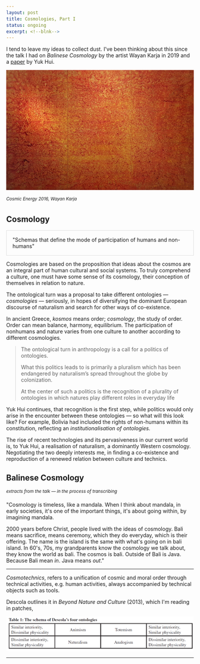 ```yaml
---
layout: post
title: Cosmologies, Part I
status: ongoing
excerpt: <!--blnk-->
---
```


I tend to leave my ideas to collect dust. I've been thinking about this since the talk I had on *Balinese Cosmology* by the artist Wayan Karja in 2019 and a [paper](http://digitalmilieu.net/?p=1266) by Yuk Hui. 

![wayankarja](\assets\img\wayankarja.jpg)

<sup>*Cosmic Energy 2016, Wayan Karja*</sup>

## Cosmology

<p style="padding: 1rem; border: 1px solid #ddd;">
"Schemas that define the mode of participation of humans and non-humans"
</p>

Cosmologies are based on the proposition that ideas about the cosmos are an integral part of human cultural and social systems. To truly comprehend a culture, one must have some sense of its cosmology, their conception of themselves in relation to nature. 

The ontological turn was a proposal to take different ontologies — *cosmologies* — seriously, in hopes of diversifying the dominant European discourse of naturalism and search for other ways of co-existence. 

In ancient Greece, *kosmos* means order; *cosmology*, the study of order. Order can mean balance, harmony, equilibrium. The participation of nonhumans and nature varies from one culture to another according to different cosmologies.

> The ontological turn in anthropology is a call for a politics of ontologies. 
>
> What this politics leads to is primarily a pluralism which has been endangered by naturalism’s spread throughout the globe by colonization. 
>
> At the center of such a politics is the recognition of a plurality of ontologies in which natures play different roles in everyday life

Yuk Hui continues, that recognition is the first step, while politics would only arise in the encounter between these ontologies — so what will this look like? For example, Bolivia had included the rights of non-humans within its constitution, reflecting an *institutionalisation of ontologies.*

The rise of recent technologies and its pervasiveness in our current world is, to Yuk Hui, a realisation of naturalism, a dominantly Western cosmology. Negotiating the two deeply interests me, in finding a co-existence and reproduction of a renewed relation between culture and technics. 

## Balinese Cosmology

<sup> *extracts from the talk — in the process of transcribing* </sup>

"Cosmology is timeless, like a mandala. When I think about mandala, in early societies, it's one of the important things, it's about going within, by imagining mandala.

2000 years before Christ, people lived with the ideas of cosmology. Bali means sacrifice, means ceremony, which they do everyday, which is their offering. The name is the island is the same with what's going on in bali island. In 60's, 70s, my grandparents know the cosmology we talk about, they know the world as bali. The cosmos is bali. Outside of Bali is Java. Because Bali mean *in*. Java means *out*." 



---

*Cosmotechnics*, refers to a unification of cosmic and moral order through technical activities, e.g. human activities, always accompanied by technical objects such as tools. 

Descola outlines it in *Beyond Nature and Culture* (2013), which I'm reading in patches, 


![descola](\assets\img\descola.png)

---

